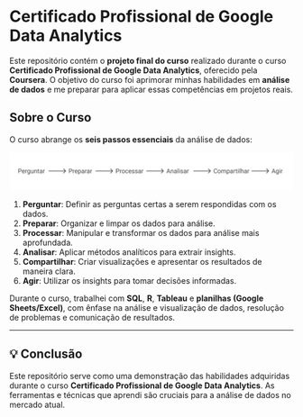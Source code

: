 # Certificado Profissional de Google Data Analytics

Este repositório contém o **projeto final do curso** realizado durante o curso **Certificado Profissional de Google Data Analytics**, oferecido pela **Coursera**. O objetivo do curso foi aprimorar minhas habilidades em **análise de dados** e me preparar para aplicar essas competências em projetos reais.

## Sobre o Curso

O curso abrange os **seis passos essenciais** da análise de dados:

![Fluxo do Processo](imagens/fluxo.svg)

1. **Perguntar**: Definir as perguntas certas a serem respondidas com os dados.
2. **Preparar**: Organizar e limpar os dados para análise.
3. **Processar**: Manipular e transformar os dados para análise mais aprofundada.
4. **Analisar**: Aplicar métodos analíticos para extrair insights.
5. **Compartilhar**: Criar visualizações e apresentar os resultados de maneira clara.
6. **Agir**: Utilizar os insights para tomar decisões informadas.

Durante o curso, trabalhei com **SQL**, **R**, **Tableau** e **planilhas (Google Sheets/Excel)**, com ênfase na análise e visualização de dados, resolução de problemas e comunicação de resultados.

---

## 💡 Conclusão

Este repositório serve como uma demonstração das habilidades adquiridas durante o curso **Certificado Profissional de Google Data Analytics**. As ferramentas e técnicas que aprendi são cruciais para a análise de dados no mercado atual.
